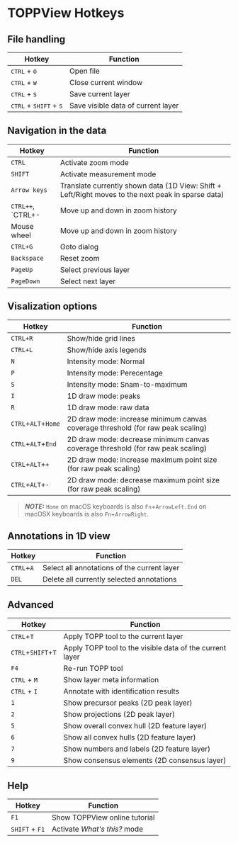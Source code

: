 TOPPView Hotkeys
================

## File handling

| Hotkey                                                                  | Function                                            |
|-------------------------------------------------------------------------|-----------------------------------------------------|
| <kbd>CTRL</kbd> + <kbd>O</kbd>                                          | Open file                                           |
| <kbd>CTRL</kbd> + <kbd>W</kbd>                                          | Close current window                                |
| <kbd>CTRL</kbd> + <kbd>S</kbd>                                          | Save current layer                                  |
| <kbd>CTRL</kbd> + <kbd>SHIFT</kbd> + <kbd>S</kbd>                       | Save visible data of current layer                  |


## Navigation in the data

| Hotkey               | Function                                            |
|----------------------|-----------------------------------------------------|
| `CTRL`               | Activate zoom mode                                  |
| `SHIFT`              | Activate measurement mode                           |
| `Arrow keys`         | Translate currently shown data (1D View: Shift + Left/Right moves to the next peak in sparse data)|
| `CTRL++`, `CTRL+-    | Move up and down in zoom history                    |
| Mouse wheel          | Move up and down in zoom history                    |
| `CTRL+G`             | Goto dialog                                         |
| `Backspace`          | Reset zoom                                          |
| `PageUp`             | Select previous layer                               |
| `PageDown`           | Select next layer                                   |

## Visalization options

| Hotkey               | Function                                            |
|----------------------|-----------------------------------------------------|
| `CTRL+R`             | Show/hide grid lines                                |
| `CTRL+L`             | Show/hide axis legends                              |
| `N`                  | Intensity mode: Normal                              |
| `P`                  | Intensity mode: Perecentage                         |
| `S`                  | Intensity mode: Snam-to-maximum                     |
| `I`                  | 1D draw mode: peaks                                 |
| `R`                  | 1D draw mode: raw data                              |
| `CTRL`+`ALT`+`Home`  | 2D draw  mode: increase minimum canvas coverage threshold (for raw peak scaling)|
| `CTRL`+`ALT`+`End`   | 2D draw mode: decrease minimum canvas coverage threshold (for raw peak scaling) |
| `CTRL`+`ALT`+`+`     | 2D draw mode: increase maximum point size (for raw peak scaling)                |
| `CTRL`+`ALT`+`-`     | 2D draw mode: decrease maximum point size (for raw peak scaling)                |

> **_NOTE:_**  `Home` on macOS keyboards is also `Fn`+`ArrowLeft`. `End` on macOSX keyboards is also `Fn`+`ArrowRight`.

## Annotations in 1D view

| Hotkey               | Function                                            |
|----------------------|-----------------------------------------------------|
| `CTRL`+`A`           | Select all annotations of the current layer         |
| `DEL`                | Delete all currently selected annotations           |

## Advanced

| Hotkey               | Function                                            |
|----------------------|-----------------------------------------------------|
| `CTRL`+`T`           | Apply TOPP tool to the current layer                |
| `CTRL`+`SHIFT`+`T`   | Apply TOPP tool to the visible data of the current layer|
| `F4`                 | Re-run TOPP tool                                    |
| `CTRL` + `M`         | Show layer meta information                         |
| `CTRL` + `I`         | Annotate with identification results                |
| `1`                  | Show precursor peaks (2D peak layer)                |
| `2`                  | Show projections (2D peak layer)                    |
| `5`                  | Show overall convex hull (2D feature layer)         |
| `6`                  | Show all convex hulls (2D feature layer)            |
| `7`                  | Show numbers and labels (2D feature layer)          |
| `9`                  | Show consensus elements (2D consensus layer)        |

## Help


| Hotkey               | Function                                            |
|----------------------|-----------------------------------------------------|
| `F1`                 | Show TOPPView online tutorial                       |
| `SHIFT` + `F1`       | Activate *What's this?* mode                        |
